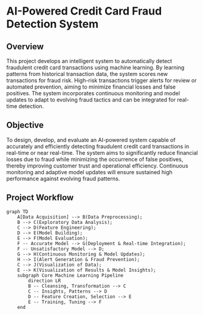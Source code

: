 # AI-Powered Credit Card Fraud Detection System

## Overview

This project develops an intelligent system to automatically detect fraudulent credit card transactions using machine learning. By learning patterns from historical transaction data, the system scores new transactions for fraud risk. High-risk transactions trigger alerts for review or automated prevention, aiming to minimize financial losses and false positives. The system incorporates continuous monitoring and model updates to adapt to evolving fraud tactics and can be integrated for real-time detection.

## Objective

To design, develop, and evaluate an AI-powered system capable of accurately and efficiently detecting fraudulent credit card transactions in real-time or near real-time. The system aims to significantly reduce financial losses due to fraud while minimizing the occurrence of false positives, thereby improving customer trust and operational efficiency. Continuous monitoring and adaptive model updates will ensure sustained high performance against evolving fraud patterns.

## Project Workflow

```mermaid
graph TD
    A[Data Acquisition] --> B(Data Preprocessing);
    B --> C(Exploratory Data Analysis);
    C --> D(Feature Engineering);
    D --> E(Model Building);
    E --> F(Model Evaluation);
    F -- Accurate Model --> G(Deployment & Real-time Integration);
    F -- Unsatisfactory Model --> D;
    G --> H(Continuous Monitoring & Model Updates);
    H --> I(Alert Generation & Fraud Prevention);
    C --> J(Visualization of Data);
    E --> K(Visualization of Results & Model Insights);
    subgraph Core Machine Learning Pipeline
        direction LR
        B -- Cleansing, Transformation --> C
        C -- Insights, Patterns --> D
        D -- Feature Creation, Selection --> E
        E -- Training, Tuning --> F
    end
